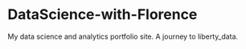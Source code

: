 # DataScience-with-Florence
My data science and analytics portfolio  site. A journey to liberty_data.
